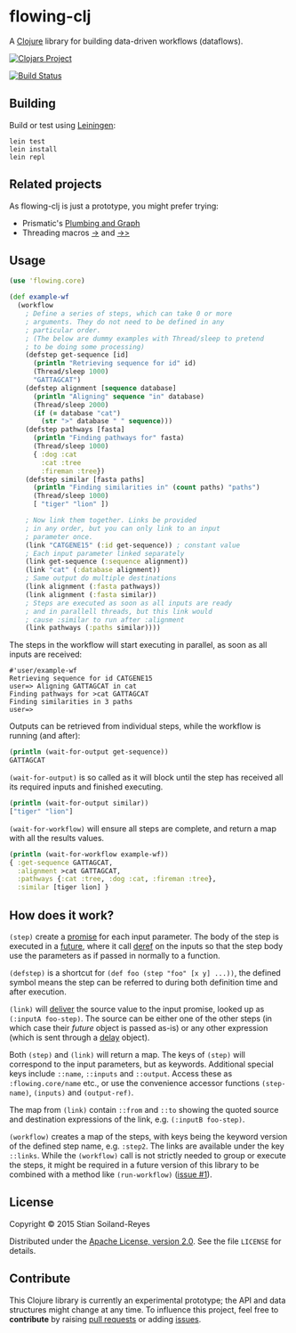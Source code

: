 # flowing-clj

A [Clojure](http://clojure.org/) library for building data-driven workflows (dataflows).

[![Clojars Project](http://clojars.org/flowing/latest-version.svg)](http://clojars.org/flowing)

[![Build Status](https://travis-ci.org/stain/flowing-clj.svg)](https://travis-ci.org/stain/flowing-clj)



## Building

Build or test using [Leiningen](http://leiningen.org/):

```
lein test
lein install
lein repl
```

## Related projects

As flowing-clj is just a prototype, you might prefer trying:

* Prismatic's [Plumbing and Graph](https://github.com/Prismatic/plumbing#graph-the-functional-swiss-army-knife)
* Threading macros [->](http://clojuredocs.org/clojure.core/-%3E) and [->>](http://clojuredocs.org/clojure.core/-%3E%3E)

## Usage

```clojure
(use 'flowing.core)

(def example-wf
  (workflow
    ; Define a series of steps, which can take 0 or more
    ; arguments. They do not need to be defined in any
    ; particular order.
    ; (The below are dummy examples with Thread/sleep to pretend
    ; to be doing some processing)
    (defstep get-sequence [id]
      (println "Retrieving sequence for id" id)
      (Thread/sleep 1000)
      "GATTAGCAT")
    (defstep alignment [sequence database]
      (println "Aligning" sequence "in" database)
      (Thread/sleep 2000)
      (if (= database "cat")
        (str ">" database " " sequence)))
    (defstep pathways [fasta]
      (println "Finding pathways for" fasta)
      (Thread/sleep 1000)
      { :dog :cat
        :cat :tree
        :fireman :tree})
    (defstep similar [fasta paths]
      (println "Finding similarities in" (count paths) "paths")
      (Thread/sleep 1000)
      [ "tiger" "lion" ])

    ; Now link them together. Links be provided
    ; in any order, but you can only link to an input
    ; parameter once.
    (link "CATGENE15" (:id get-sequence)) ; constant value
    ; Each input parameter linked separately
    (link get-sequence (:sequence alignment))
    (link "cat" (:database alignment))
    ; Same output do multiple destinations
    (link alignment (:fasta pathways))
    (link alignment (:fasta similar))
    ; Steps are executed as soon as all inputs are ready
    ; and in parallell threads, but this link would
    ; cause :similar to run after :alignment
    (link pathways (:paths similar))))
```

The steps in the workflow will start executing in parallel,
as soon as all inputs are received:

```
#'user/example-wf
Retrieving sequence for id CATGENE15
user=> Aligning GATTAGCAT in cat
Finding pathways for >cat GATTAGCAT
Finding similarities in 3 paths
user=> 
```


Outputs can be retrieved from individual steps, while the workflow 
is running (and after):

```clojure
(println (wait-for-output get-sequence))
GATTAGCAT
```

`(wait-for-output)` is so called as it will block until 
the step has received all its required inputs and finished
executing.

```clojure
(println (wait-for-output similar))
["tiger" "lion"]
```

`(wait-for-workflow)` will ensure all steps are complete, and return
a map with all the results values.

```clojure
(println (wait-for-workflow example-wf))
{ :get-sequence GATTAGCAT, 
  :alignment >cat GATTAGCAT, 
  :pathways {:cat :tree, :dog :cat, :fireman :tree}, 
  :similar [tiger lion] }
```

## How does it work?

`(step)` create a 
[promise](http://clojuredocs.org/clojure.core/promise)
for each input parameter. The body of the step is executed in a 
[future](http://clojuredocs.org/clojure.core/future), where it 
call [deref](http://clojuredocs.org/clojure.core/deref) on
the inputs so that the step body use the parameters as if
passed in normally to a function.

`(defstep)` is a shortcut for 
`(def foo (step "foo" [x y] ...))`, the defined symbol means 
the step can be referred to during both definition time and
after execution.

`(link)` will [deliver](http://clojuredocs.org/clojure.core/deliver)
the source value to the input promise, looked up as `(:inputA foo-step)`. 
The source can be either one of the other steps (in which case their 
*future* object is passed as-is) or any other expression (which is 
sent through a [delay](http://clojuredocs.org/clojure.core/delay) object).

Both `(step)` and `(link)` will return a map. The keys of `(step)` will
correspond to the input parameters, but as keywords. Additional special keys 
include `::name`, `::inputs` and `::output`.  Access these as `:flowing.core/name` 
etc., or use the convenience accessor functions `(step-name)`, `(inputs)` and
`(output-ref)`.

The map from `(link)` contain 
`::from` and `::to` showing the quoted source and destination expressions of 
the link, e.g. `(:inputB foo-step)`.

`(workflow)` creates a map of the steps, with keys being the keyword version
of the defined step name, e.g. `:step2`. The links are available under the key
`::links`. While the `(workflow)` call is not strictly needed to group or
execute the steps, it might be required in a future version of this library 
to be combined with a method like 
`(run-workflow)` ([issue #1](https://github.com/stain/flowing-clj/issues/1)).




## License

Copyright © 2015 Stian Soiland-Reyes

Distributed under the
[Apache License, version 2.0](http://www.apache.org/licenses/LICENSE-2.0).
See the file `LICENSE` for details.


## Contribute

This Clojure library is currently an experimental prototype; the
API and data structures might change at any time. To influence
this project, feel free to **contribute** by
raising [pull requests](https://github.com/stain/flowing-clj/pulls) or 
adding [issues](https://github.com/stain/flowing-clj/issues).

